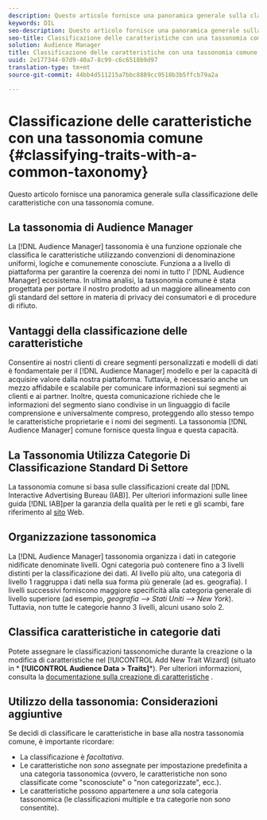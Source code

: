 ```yaml
---
description: Questo articolo fornisce una panoramica generale sulla classificazione delle caratteristiche con una tassonomia comune.
keywords: DIL
seo-description: Questo articolo fornisce una panoramica generale sulla classificazione delle caratteristiche con una tassonomia comune.
seo-title: Classificazione delle caratteristiche con una tassonomia comune
solution: Audience Manager
title: Classificazione delle caratteristiche con una tassonomia comune
uuid: 2e177344-07d9-40a7-8c99-c6c6518b9d97
translation-type: tm+mt
source-git-commit: 44bb4d511215a7bbc8889cc9518b3b5ffcb79a2a

---
```



# Classificazione delle caratteristiche con una tassonomia comune {#classifying-traits-with-a-common-taxonomy}

Questo articolo fornisce una panoramica generale sulla classificazione delle caratteristiche con una tassonomia comune.

## La tassonomia di Audience Manager

<!-- c_common_taxonomy_about.xml -->

La [!DNL Audience Manager] tassonomia è una funzione opzionale che classifica le caratteristiche utilizzando convenzioni di denominazione uniformi, logiche e comunemente conosciute. Funziona a a livello di piattaforma per garantire la coerenza dei nomi in tutto l' [!DNL Audience Manager] ecosistema. In ultima analisi, la tassonomia comune è stata progettata per portare il nostro prodotto ad un maggiore allineamento con gli standard del settore in materia di privacy dei consumatori e di procedure di rifiuto.

## Vantaggi della classificazione delle caratteristiche

Consentire ai nostri clienti di creare segmenti personalizzati e modelli di dati è fondamentale per il [!DNL Audience Manager] modello e per la capacità di acquisire valore dalla nostra piattaforma. Tuttavia, è necessario anche un mezzo affidabile e scalabile per comunicare informazioni sui segmenti ai clienti e ai partner. Inoltre, questa comunicazione richiede che le informazioni del segmento siano condivise in un linguaggio di facile comprensione e universalmente compreso, proteggendo allo stesso tempo le caratteristiche proprietarie e i nomi dei segmenti. La tassonomia [!DNL Audience Manager] comune fornisce questa lingua e questa capacità.

## La Tassonomia Utilizza Categorie Di Classificazione Standard Di Settore

La tassonomia comune si basa sulle classificazioni create dal [!DNL Interactive Advertising Bureau (IAB)]. Per ulteriori informazioni sulle linee guida [!DNL IAB]per la garanzia della qualità per le reti e gli scambi, fare riferimento al [sito](https://www.iab.net/iab_products_and_industry_services/508676/ne_guidelines) Web.

## Organizzazione tassonomica

La [!DNL Audience Manager] tassonomia organizza i dati in categorie nidificate denominate livelli. Ogni categoria può contenere fino a 3 livelli distinti per la classificazione dei dati. Al livello più alto, una categoria di livello 1 raggruppa i dati nella sua forma più generale (ad es. geografia). I livelli successivi forniscono maggiore specificità alla categoria generale di livello superiore (ad esempio, *geografia —&gt; Stati Uniti —&gt; New York*). Tuttavia, non tutte le categorie hanno 3 livelli, alcuni usano solo 2.

## Classifica caratteristiche in categorie dati

Potete assegnare le classificazioni tassonomiche durante la creazione o la modifica di caratteristiche nel [!UICONTROL Add New Trait Wizard] (situato in * **[!UICONTROL Audience Data > Traits]***). Per ulteriori informazioni, consulta la [documentazione sulla creazione di caratteristiche](../../features/traits/create-onboarded-rule-based-traits.md) .

## Utilizzo della tassonomia: Considerazioni aggiuntive

Se decidi di classificare le caratteristiche in base alla nostra tassonomia comune, è importante ricordare:

* La classificazione è *facoltativa*.
* Le caratteristiche non *sono* assegnate per impostazione predefinita a una categoria tassonomica (ovvero, le caratteristiche non sono classificate come "sconosciute" o "non categorizzate", ecc.).
* Le caratteristiche possono appartenere a *una* sola categoria tassonomica (le classificazioni multiple e tra categorie non sono consentite).